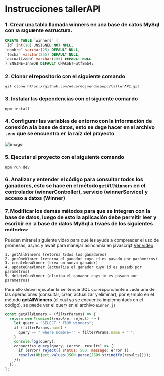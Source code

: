 # Instrucciones tallerAPI

### 1. Crear una tabla llamada winners en una base de datos MySql con la siguiente estructura.
   ```sql
   CREATE TABLE `winners` (
   `id` int(10) UNSIGNED NOT NULL,
   `nombre` varchar(25) DEFAULT NULL,
   `fecha` varchar(255) DEFAULT NULL,
   `actualizado` varchar(255) DEFAULT NULL
   ) ENGINE=InnoDB DEFAULT CHARSET=utf8mb4;
   ```
### 2. Clonar el repositorio con el siguiente comando 
   ```git
   git clone https://github.com/eduardojmendozaupc/tallerAPI.git
   ```
### 3. Instalar las dependencias con el siguiente comando
   ```node
   npm install
   ```
### 4. Configurar las variables de entorno con la información de conexión a la base de datos, esto se dege hacer en el archivo `.env` que se encuentra en la raíz del proyecto
   ![image](https://github.com/eduardojmendozaupc/tallerAPI/assets/132233607/ab97cefb-2301-4916-9c02-6f84820f3c87)
### 5. Ejecutar el proyecto con el siguiente comando
   ```node
   npm run dev
   ```
### 6. Analizar y entender el código para consultar todos los ganadores, esto se hace en el método `getAllWinners` en el controlador (winnerController), servicio (winnerService) y acceso a datos (Winner)
### 7. Modificar los demás métodos para que se integren con la base de datos, luego de esto la aplicación debe permitir leer y escribir en la base de datos MySql a trvaés de los siguientes métodos:
Pueden mirar el siguiente video para que les ayude a comprender el uso de promesas, async y await para manejar asincronía en javascript [Ver video](https://www.youtube.com/watch?v=6O8ax3JYboc&t=1s&ab_channel=CarlosAzaustre-AprendeJavaScript)
```
1. getAllWinners (retorna todos los ganadores)
2. getOneWinner (retorna el ganador cuyo id es pasado por parámetros)
3. createNewWinner (crea un nuevo ganador)
4. updateOneWinner (actualiza el ganador cuyo id es pasado por parámetros)
5. deleteOneWinner (elimina el ganador cuyo id es pasado por parámetros)
```
Para ello deben ejecutar la sentencia SQL correspondiente a cada una de las operaciones (consultar, crear, actualizar y eliminar), por ejemplo en el método **getAllWinners** (el cuál ya se encuentra implementado en el código), se puede ver el query en el archivo `Winner.js`
```js
const getAllWinners = (filterParams) => {
  return new Promise((resolve, reject) => {
    let query = "SELECT * FROM winners";
    if (filterParams.name) {
      query += " where nombre='" + filterParams.name + "'";
    }
    console.log(query);
    connection.query(query, (error, results) => {
      if (error) reject({ status: 500, message: error });
      resolve(Object.values(JSON.parse(JSON.stringify(results))));
    });
  });
};
```
